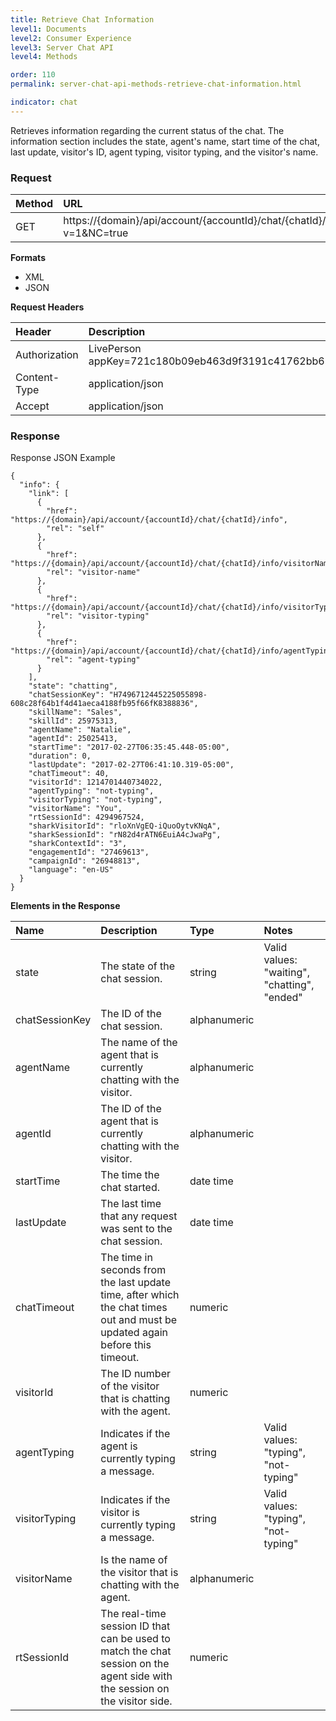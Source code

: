 ```yaml
---
title: Retrieve Chat Information
level1: Documents
level2: Consumer Experience
level3: Server Chat API
level4: Methods

order: 110
permalink: server-chat-api-methods-retrieve-chat-information.html

indicator: chat
---
```


Retrieves information regarding the current status of the chat. The information section includes the state, agent's name, start time of the chat, last update, visitor's ID, agent typing, visitor typing, and the visitor's name.

### Request

| Method | URL |
| :--- | :--- |
| GET | https://{domain}/api/account/{accountId}/chat/{chatId}/info?v=1&NC=true |

**Formats**

- XML
- JSON

**Request Headers**

| Header | Description |
| :--- | :--- |
| Authorization | LivePerson appKey=721c180b09eb463d9f3191c41762bb68 |
| Content-Type | application/json |
| Accept | application/json |

### Response

Response JSON Example

    {
      "info": {
        "link": [
          {
            "href": "https://{domain}/api/account/{accountId}/chat/{chatId}/info",
            "rel": "self"
          },
          {
            "href": "https://{domain}/api/account/{accountId}/chat/{chatId}/info/visitorName",
            "rel": "visitor-name"
          },
          {
            "href": "https://{domain}/api/account/{accountId}/chat/{chatId}/info/visitorTyping",
            "rel": "visitor-typing"
          },
          {
            "href": "https://{domain}/api/account/{accountId}/chat/{chatId}/info/agentTyping",
            "rel": "agent-typing"
          }
        ],
        "state": "chatting",
        "chatSessionKey": "H7496712445225055898-608c28f64b1f4d41aeca4188fb95f66fK8388836",
        "skillName": "Sales",
        "skillId": 25975313,
        "agentName": "Natalie",
        "agentId": 25025413,
        "startTime": "2017-02-27T06:35:45.448-05:00",
        "duration": 0,
        "lastUpdate": "2017-02-27T06:41:10.319-05:00",
        "chatTimeout": 40,
        "visitorId": 1214701440734022,
        "agentTyping": "not-typing",
        "visitorTyping": "not-typing",
        "visitorName": "You",
        "rtSessionId": 4294967524,
        "sharkVisitorId": "rloXnVgEQ-iQuoOytvKNqA",
        "sharkSessionId": "rN82d4rATN6EuiA4cJwaPg",
        "sharkContextId": "3",
        "engagementId": "27469613",
        "campaignId": "26948813",
        "language": "en-US"
      }
    }

**Elements in the Response**

| Name | Description | Type | Notes |
| :--- | :--- | :--- | :--- |
| state | The state of the chat session. | string | Valid values: "waiting", "chatting", "ended" |
| chatSessionKey | The ID of the chat session. | alphanumeric | |
| agentName | The name of the agent that is currently chatting with the visitor. | alphanumeric | |
| agentId | The ID of the agent that is currently chatting with the visitor. |  alphanumeric | |
| startTime | The time the chat started.| date time | |
| lastUpdate | The last time that any request was sent to the chat session. | date time | |
| chatTimeout | The time in seconds from the last update time, after which the chat times out and must be updated again before this timeout. | numeric | |
| visitorId | The ID number of the visitor that is chatting with the agent. | numeric | |
| agentTyping | Indicates if the agent is currently typing a message. | string | Valid values: "typing", "not-typing" | 
| visitorTyping | Indicates if the visitor is currently typing a message. | string |  Valid values: "typing", "not-typing" |
| visitorName | Is the name of the visitor that is chatting with the agent. | alphanumeric | |
| rtSessionId | The real-time session ID that can be used to match the chat session on the agent side with the session on the visitor side. | numeric |
